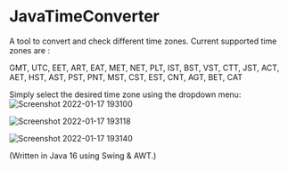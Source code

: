 # JavaTimeConverter
 A tool to convert and check different time zones. Current supported time zones are :
 
 GMT, UTC, EET, ART, EAT, MET, NET, PLT,
 IST, BST, VST, CTT, JST, ACT, AET, HST, AST,
 PST, PNT, MST, CST, EST, CNT, AGT, BET, CAT
 
 Simply select the desired time zone using the dropdown menu:
 ![Screenshot 2022-01-17 193100](https://user-images.githubusercontent.com/67865006/149822320-16d650b6-a1bd-4f0c-9ec5-07fa1c4d6d3a.png)


![Screenshot 2022-01-17 193118](https://user-images.githubusercontent.com/67865006/149822325-7dfaea30-b06c-4b19-a4b3-2317b782bc39.png)

           
![Screenshot 2022-01-17 193140](https://user-images.githubusercontent.com/67865006/149822267-fdb45c75-06ee-49cf-9e67-640003b53dc3.png)


 (Written in Java 16 using Swing & AWT.)      
